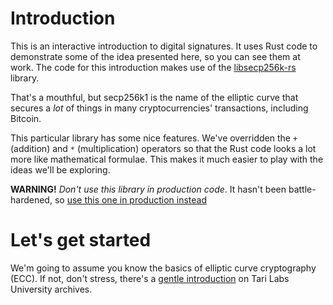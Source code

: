 # Introduction

This is an interactive introduction to digital signatures. It uses Rust code to demonstrate some of 
the idea presented here, so you can see them at work. The code for this introduction makes use 
of the [libsecp256k-rs](https://github.com/tari-labs/libsecp256k1) library. 

That's a mouthful, but secp256k1 is the name of the elliptic curve that secures a *lot* of things in many
cryptocurrencies' transactions, including Bitcoin. 

This particular library has some nice features. We've overridden the `+` (addition) and `*` (multiplication)
operators so that the Rust code looks a lot more like mathematical formulae. This makes it much easier
to play with the ideas we'll be exploring.

**WARNING!** _Don't use this library in production code_. It hasn't been battle-hardened, so [use this one in
production instead](https://github.com/rust-bitcoin/rust-secp256k1)

# Let's get started

We'm going to assume you know the basics of elliptic curve cryptography (ECC). If not, don't stress, there's a
[gentle introduction](../crypto-1/sources/PITCHME.link.md) 
on Tari Labs University archives.